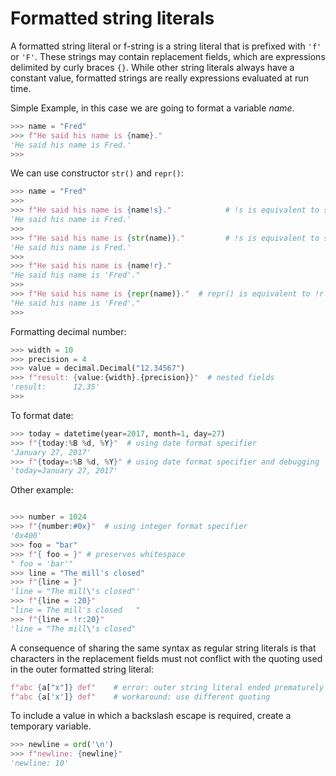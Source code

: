 # Formatted string literals

A formatted string literal or f-string is a string literal that is prefixed with `'f'` or `'F'`. These strings may contain replacement fields, which are expressions delimited by curly braces `{}`. While other string literals always have a constant value, formatted strings are really expressions evaluated at run time.

Simple Example, in this case we are going to format a variable *name*.

```py
>>> name = "Fred"
>>> f"He said his name is {name}."
'He said his name is Fred.'
>>> 
```

We can use constructor `str()` and `repr()`:


```py
>>> name = "Fred"
>>> 
>>> f"He said his name is {name!s}."            # !s is equivalent to str()
'He said his name is Fred.'
>>>
>>> f"He said his name is {str(name)}."         # !s is equivalent to str()
'He said his name is Fred.'
>>>
>>> f"He said his name is {name!r}."
"He said his name is 'Fred'."
>>>
>>> f"He said his name is {repr(name)}."  # repr() is equivalent to !r
"He said his name is 'Fred'."
>>>
```

Formatting decimal number:

```py
>>> width = 10
>>> precision = 4
>>> value = decimal.Decimal("12.34567")
>>> f"result: {value:{width}.{precision}}"  # nested fields
'result:      12.35'
>>>
```

To format date:

```py
>>> today = datetime(year=2017, month=1, day=27)
>>> f"{today:%B %d, %Y}"  # using date format specifier
'January 27, 2017'
>>> f"{today=:%B %d, %Y}" # using date format specifier and debugging
'today=January 27, 2017'
```

Other example: 

```py

>>> number = 1024
>>> f"{number:#0x}"  # using integer format specifier
'0x400'
>>> foo = "bar"
>>> f"{ foo = }" # preserves whitespace
" foo = 'bar'"
>>> line = "The mill's closed"
>>> f"{line = }"
'line = "The mill\'s closed"'
>>> f"{line = :20}"
"line = The mill's closed   "
>>> f"{line = !r:20}"
'line = "The mill\'s closed" 
```


A consequence of sharing the same syntax as regular string literals is that characters in the replacement fields must not conflict with the quoting used in the outer formatted string literal:

```py
f"abc {a["x"]} def"    # error: outer string literal ended prematurely
f"abc {a['x']} def"    # workaround: use different quoting
```

To include a value in which a backslash escape is required, create a temporary variable.

```py
>>> newline = ord('\n')
>>> f"newline: {newline}"
'newline: 10'
```